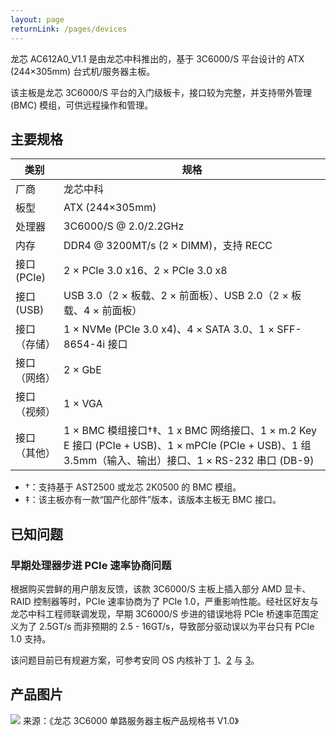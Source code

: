 ```yaml
---
layout: page
returnLink: /pages/devices
---
```


<ChildHeader>
<template #pageTitle>产品规格数据库</template>
<template #pageSubTitle>龙芯 AC612A0_V1.1</template>
</ChildHeader>

<div class="body_content">

龙芯 AC612A0_V1.1 是由龙芯中科推出的，基于 3C6000/S 平台设计的 ATX (244×305mm) 台式机/服务器主板。

该主板是龙芯 3C6000/S 平台的入门级板卡，接口较为完整，并支持带外管理 (BMC) 模组，可供远程操作和管理。

## 主要规格

| 类别 | 规格 |
|------|------|
| 厂商 | 龙芯中科 |
| 板型 | ATX (244×305mm) |
| 处理器 | 3C6000/S @ 2.0/2.2GHz |
| 内存 | DDR4 @ 3200MT/s (2 × DIMM)，支持 RECC |
| 接口 (PCIe) | 2 × PCIe 3.0 x16、2 × PCIe 3.0 x8 |
| 接口 (USB)  | USB 3.0（2 × 板载、2 × 前面板）、USB 2.0（2 × 板载、4 × 前面板） |
| 接口（存储）| 1 × NVMe (PCIe 3.0 x4)、4 × SATA 3.0、1 × SFF-8654-4i 接口 |
| 接口（网络） | 2 × GbE |
| 接口（视频） | 1 × VGA |
| 接口（其他） | 1 × BMC 模组接口†‡、1 x BMC 网络接口、1 × m.2 Key E 接口 (PCIe + USB)、1 × mPCIe (PCIe + USB)、1 组 3.5mm（输入、输出）接口、1 × RS-232 串口 (DB-9) |

- †：支持基于 AST2500 或龙芯 2K0500 的 BMC 模组。
- ‡：该主板亦有一款“国产化部件”版本，该版本主板无 BMC 接口。

## 已知问题

### 早期处理器步进 PCIe 速率协商问题

根据购买尝鲜的用户朋友反馈，该款 3C6000/S 主板上插入部分 AMD 显卡、RAID 控制器等时，PCIe 速率协商为了 PCIe 1.0，严重影响性能。经社区好友与龙芯中科工程师联调发现，早期 3C6000/S 步进的错误地将 PCIe 桥速率范围定义为了 2.5GT/s 而非预期的 2.5 - 16GT/s，导致部分驱动误以为平台只有 PCIe 1.0 支持。

该问题目前已有规避方案，可参考安同 OS 内核补丁 [1](https://github.com/AOSC-Tracking/linux/commit/283358e5b377517ad9f13bd1909b4b931754c196)、[2](https://github.com/AOSC-Tracking/linux/commit/874bb3b961fb6bf106b48c61a1671c196976e1f1) 与 [3](https://github.com/AOSC-Tracking/linux/commit/8d088d7587098ef48e0594bf46c603bb4d7abd52)。

## 产品图片

[![](/public/images/devices/loongson-ac612a0-v1.1.thumbnail.webp)](/public/images/devices/loongson-ac612a0-v1.1.webp)
来源：《龙芯 3C6000 单路服务器主板产品规格书 V1.0》

</div>

<ChildFooter />

<script setup>
import ChildHeader from '/components/ChildHeader.vue'
import ChildFooter from '/components/ChildFooter.vue'
</script>
